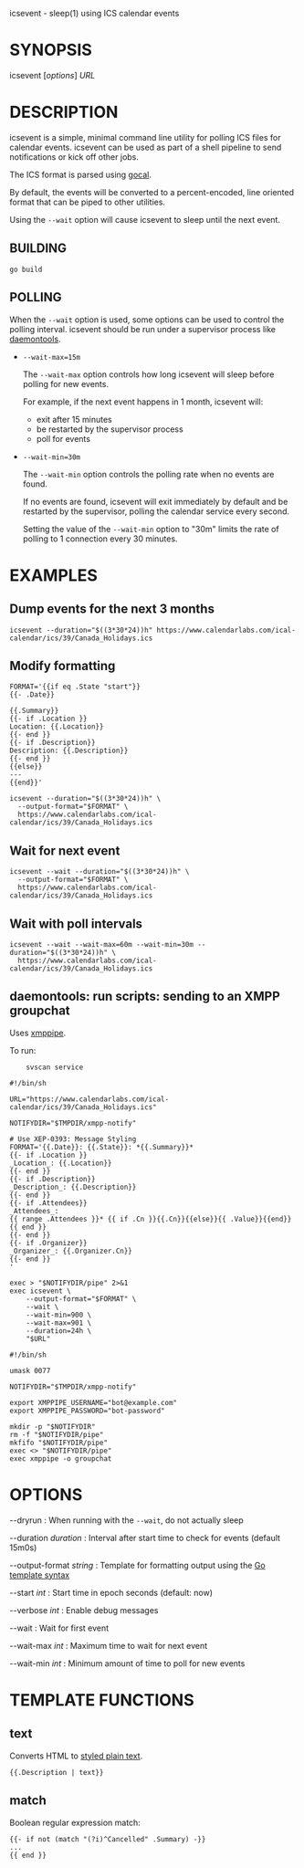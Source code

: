 icsevent - sleep(1) using ICS calendar events

# SYNOPSIS

icsevent [*options*] *URL*

# DESCRIPTION

icsevent is a simple, minimal command line utility for polling ICS files
for calendar events. icsevent can be used as part of a shell pipeline
to send notifications or kick off other jobs.

The ICS format is parsed using [gocal](https://github.com/apognu/gocal).

By default, the events will be converted to a percent-encoded, line
oriented format that can be piped to other utilities.

Using the `--wait` option will cause icsevent to sleep until the next
event.

## BUILDING

    go build

## POLLING

When the `--wait` option is used, some options can be used to control the
polling interval. icsevent should be run under a supervisor process
like [daemontools](https://cr.yp.to/daemontools.html).

* `--wait-max=15m`

  The `--wait-max` option controls how long icsevent will sleep before
  polling for new events.

  For example, if the next event happens in 1 month, icsevent will:

    * exit after 15 minutes
    * be restarted by the supervisor process
    * poll for events

* `--wait-min=30m`

  The `--wait-min` option controls the polling rate when no events
  are found.

  If no events are found, icsevent will exit immediately by default and
  be restarted by the supervisor, polling the calendar service every second.

  Setting the value of the `--wait-min` option to "30m" limits the rate
  of polling to 1 connection every 30 minutes.

# EXAMPLES

## Dump events for the next 3 months

~~~
icsevent --duration="$((3*30*24))h" https://www.calendarlabs.com/ical-calendar/ics/39/Canada_Holidays.ics
~~~

## Modify formatting

```
FORMAT='{{if eq .State "start"}}
{{- .Date}}

{{.Summary}}
{{- if .Location }}
Location: {{.Location}}
{{- end }}
{{- if .Description}}
Description: {{.Description}}
{{- end }}
{{else}}
---
{{end}}'

icsevent --duration="$((3*30*24))h" \
  --output-format="$FORMAT" \
  https://www.calendarlabs.com/ical-calendar/ics/39/Canada_Holidays.ics
```

## Wait for next event

~~~
icsevent --wait --duration="$((3*30*24))h" \
  --output-format="$FORMAT" \
  https://www.calendarlabs.com/ical-calendar/ics/39/Canada_Holidays.ics
~~~

## Wait with poll intervals

~~~
icsevent --wait --wait-max=60m --wait-min=30m --duration="$((3*30*24))h" \
  https://www.calendarlabs.com/ical-calendar/ics/39/Canada_Holidays.ics
~~~

## daemontools: run scripts: sending to an XMPP groupchat

Uses [xmppipe](https://github.com/msantos/xmppipe).

To run:

		svscan service

~~~ service/20-icsevent/run
#!/bin/sh

URL="https://www.calendarlabs.com/ical-calendar/ics/39/Canada_Holidays.ics"

NOTIFYDIR="$TMPDIR/xmpp-notify"

# Use XEP-0393: Message Styling
FORMAT='{{.Date}}: {{.State}}: *{{.Summary}}*
{{- if .Location }}
_Location_: {{.Location}}
{{- end }}
{{- if .Description}}
_Description_: {{.Description}}
{{- end }}
{{- if .Attendees}}
_Attendees_:
{{ range .Attendees }}* {{ if .Cn }}{{.Cn}}{{else}}{{ .Value}}{{end}}
{{ end }}
{{- end }}
{{- if .Organizer}}
_Organizer_: {{.Organizer.Cn}}
{{- end }}
'

exec > "$NOTIFYDIR/pipe" 2>&1
exec icsevent \
    --output-format="$FORMAT" \
    --wait \
    --wait-min=900 \
    --wait-max=901 \
    --duration=24h \
    "$URL"
~~~

``` service/10-xmppipe/run
#!/bin/sh

umask 0077

NOTIFYDIR="$TMPDIR/xmpp-notify"

export XMPPIPE_USERNAME="bot@example.com"
export XMPPIPE_PASSWORD="bot-password"

mkdir -p "$NOTIFYDIR"
rm -f "$NOTIFYDIR/pipe"
mkfifo "$NOTIFYDIR/pipe"
exec <> "$NOTIFYDIR/pipe"
exec xmppipe -o groupchat
```

# OPTIONS

--dryrun
: When running with the `--wait`, do not actually sleep

--duration *duration*
: Interval after start time to check for events (default 15m0s)

--output-format *string*
: Template for formatting output using the [Go template
  syntax](https://golang.org/pkg/text/template/)

--start *int*
: Start time in epoch seconds (default: now)

--verbose *int*
: Enable debug messages

--wait
: Wait for first event

--wait-max *int*
: Maximum time to wait for next event

--wait-min *int*
: Minimum amount of time to poll for new events

# TEMPLATE FUNCTIONS

## text

Converts HTML to [styled plain
text](https://xmpp.org/extensions/xep-0393.html).

```
{{.Description | text}}
```

## match

Boolean regular expression match:

```
{{- if not (match "(?i)^Cancelled" .Summary) -}}
...
{{ end }}
```
